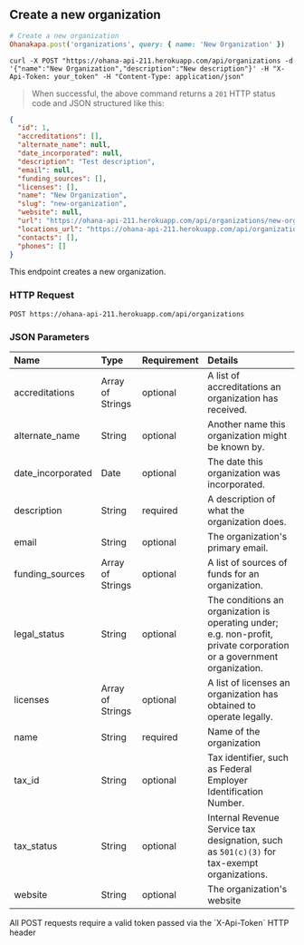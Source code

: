 ## Create a new organization

```ruby
# Create a new organization
Ohanakapa.post('organizations', query: { name: 'New Organization' })
```

```shell
curl -X POST "https://ohana-api-211.herokuapp.com/api/organizations -d '{"name":"New Organization","description":"New description"}' -H "X-Api-Token: your_token" -H "Content-Type: application/json"
```

> When successful, the above command returns a `201` HTTP status code and JSON
> structured like this:

```json
{
  "id": 1,
  "accreditations": [],
  "alternate_name": null,
  "date_incorporated": null,
  "description": "Test description",
  "email": null,
  "funding_sources": [],
  "licenses": [],
  "name": "New Organization",
  "slug": "new-organization",
  "website": null,
  "url": "https://ohana-api-211.herokuapp.com/api/organizations/new-organization",
  "locations_url": "https://ohana-api-211.herokuapp.com/api/organizations/new-organization/locations",
  "contacts": [],
  "phones": []
}
```

This endpoint creates a new organization.

### HTTP Request

`POST https://ohana-api-211.herokuapp.com/api/organizations`

### JSON Parameters

| Name | Type | Requirement | Details |
|:-----|:-----|:---------|:-------|
| accreditations | Array of Strings | optional | A list of accreditations an organization has received. |
| alternate_name | String | optional | Another name this organization might be known by. |
| date_incorporated | Date | optional | The date this organization was incorporated. |
| description | String | required | A description of what the organization does. |
| email | String | optional | The organization's primary email. |
| funding_sources | Array of Strings | optional | A list of sources of funds for an organization. |
| legal_status | String | optional | The conditions an organization is operating under; e.g. non-profit, private corporation or a government organization. |
| licenses | Array of Strings | optional | A list of licenses an organization has obtained to operate legally. |
| name | String | required | Name of the organization |
| tax_id | String | optional | Tax identifier, such as Federal Employer Identification Number. |
| tax_status | String | optional | Internal Revenue Service tax designation, such as `501(c)(3)` for tax-exempt organizations. |
| website | String | optional | The organization's website |

<aside class="warning">All POST requests require a valid token passed via the
`X-Api-Token` HTTP header</aside>
